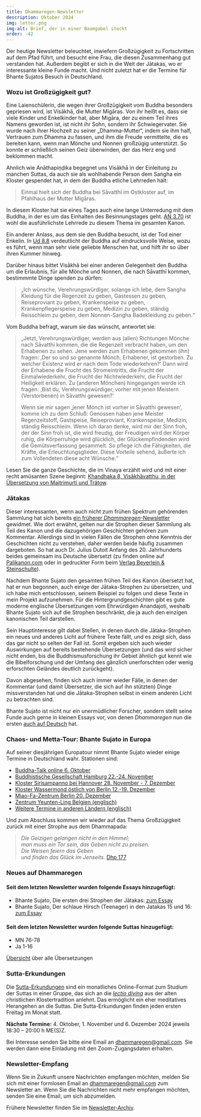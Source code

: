 ```yaml
---
title: Dhammaregen-Newsletter
description: Oktober 2024
img: letter.png
img-alt: Brief, der in einer Baumgabel steckt
order: -42
---
```


Der heutige Newsletter beleuchtet, inwiefern Großzügigkeit zu Fortschritten auf dem Pfad führt, und besucht eine Frau, die diesen Zusammenhang gut verstanden hat. Außerdem begibt er sich in die Welt der Jātakas, wo er interessante kleine Funde macht. Und nicht zuletzt hat er die Termine für Bhante Sujatos Besuch in Deutschland.

### Wozu ist Großzügigkeit gut?

Eine Laienschülerin, die wegen ihrer Großzügigkeit vom Buddha besonders gepriesen wird, ist Visākhā, die Mutter Migāras. Von ihr heißt es, dass sie viele Kinder und Enkelkinder hat, aber Migāra, der zu einem Teil ihres Namens geworden ist, ist nicht ihr Sohn, sondern ihr Schwiegervater. Sie wurde nach ihrer Hochzeit zu seiner „Dhamma-Mutter“, indem sie ihm half, Vertrauen zum Dhamma zu fassen, und ihm die Freude vermittelte, die es bereiten kann, wenn man Mönche und Nonnen großzügig unterstützt. So konnte er schließlich seinen Geiz überwinden, der das Herz eng und beklommen macht.

Ahnlich wie Anāthapiṇḍika begegnet uns Visākhā in der Einleitung zu manchen Suttas, da auch sie als wohlhabende Person dem Saṅgha ein Kloster gespendet hat, in dem der Buddha etliche Lehrreden hält:

>Einmal hielt sich der Buddha bei Sāvatthī im Ostkloster auf, im Pfahlhaus der Mutter Migāras.

In diesem Kloster hat sie eines Tages auch eine lange Unterredung mit dem Buddha, in der es um das Einhalten des Besinnungstages geht. [AN 3.70](#/sutta/an3.70/de/sabbamitta) ist wohl die ausführlichste Lehrrede zu diesem Thema im gesamten Kanon.

Ein anderer Anlass, aus dem sie den Buddha besucht, ist der Tod einer Enkelin. In [Ud 8.8](#/sutta/ud8.8/de/sabbamitta) verdeutlicht der Buddha auf eindrucksvolle Weise, wozu es führt, wenn man sehr viele geliebte Menschen hat, und hilft ihr so über ihren Kummer hinweg.

Darüber hinaus bittet Visākhā bei einer anderen Gelegenheit den Buddha um die Erlaubnis, für alle Mönche und Nonnen, die nach Sāvatthī kommen, bestimmmte Dinge spenden zu dürfen:

>„Ich wünsche, Verehrungswürdiger, solange ich lebe, dem Sangha Kleidung für die Regenzeit zu geben, Gastessen zu geben, Reiseproviant zu geben, Krankenspeise zu geben, Krankenpflegerspeise zu geben, Medizin zu geben, ständig Reisschleim zu geben, dem Nonnen-Sangha Badekleidung zu geben.“

Vom Buddha befragt, warum sie das wünscht, antwortet sie:

>„Jetzt, Verehrungswürdiger, werden aus (allen) Richtungen Mönche nach Sāvatthi kommen, die die Regenzeit verbracht haben, um den Erhabenen zu sehen. Jene werden zum Erhabenen gekommen (ihn) fragen: ‚Der so und so genannte Mönch, Erhabener, ist gestorben. Zu welcher Existenz wird er nach dem Tode wiederkehren?‘ Dann wird der Erhabene die Frucht des Stromeintritts, die Frucht der Einmalwiederkehr, die Frucht der Nichtwiederkehr, die Frucht der Heiligkeit erklären. Zu (anderen Mönchen) hingegangen werde ich fragen: ‚Bist du, Verehrungswürdiger, vorher mit jenen Meistern (Verstorbenen) in Sāvatthi gewesen?‘
>
>Wenn sie mir sagen ‚jener Mönch ist vorher in Sāvatthi gewesen‘, komme ich zu dem Schluß: Genossen haben jene Meister Regenzeitstoff, Gastspeise, Reiseproviant, Krankenspeise, Medizin, ständig Reisschleim. Wenn ich daran denke, wird mir der Sinn froh, der der Sinn froh ist, die wird freudig, der Freudigen wird der Körper ruhig, die Körperruhige wird glücklich, der Glückempfindenden wird die Gemütsverfassung gesammelt. So pflege ich die Fähigkeiten, die Kräfte, die Erleuchtungsglieder. Diese Vorteile sehend, äußerte ich zum Vollendeten diese acht Wünsche.“

Lesen Sie die ganze Geschichte, die im Vinaya erzählt wird und mit einer recht amüsanten Szene beginnt: [Khandhaka 8, Visākhāvatthu, in der Übersetzung von Maitrimurti und Trätow](https://suttacentral.net/pli-tv-kd8/de/maitrimurti-traetow?lang=de&reference=main&highlight=false#mt1-74).

### Jātakas

Dieser interessanten, wenn auch nicht zum frühen Spektrum gehörenden Sammlung hat sich bereits [ein früherer *Dhammaregen*-Newsletter](#/wiki/news/2023-01) gewidmet. Wie dort erwähnt, gelten nur die Strophen dieser Sammlung als Teil des Kanon und die dazugehörigen Geschichten gehören zum Kommentar. Allerdings sind in vielen Fällen die Strophen ohne Kenntnis der Geschichten nicht zu verstehen, daher werden beide häufig zusammen dargeboten. So hat auch Dr. Julius Dutoit Anfang des 20. Jahrhunderts beides gemeinsam ins Deutsche übersetzt (zu finden online auf [Palikanon.com](https://palikanon.com/khuddaka/jataka/j00.htm) oder in gedruckter Form beim [Verlag Beyerlein & Steinschulte](http://www.buddhareden.com/index.php?id=52&tx_ttnews%5Btt_news%5D=18&cHash=7fac0405a6049af828fa3e26a429a925)).

Nachdem Bhante Sujato den gesamten frühen Teil des Kanon übersetzt hat, hat er nun begonnen, auch einige der Jātaka-Strophen zu übersetzen, und ich habe mich entschlossen, seinem Beispiel zu folgen und diese Texte in mein Projekt aufzunehmen. Für die Hintergrundgeschichten gibt es gute moderne englische Übersetzungen vom Ehrwürdigen Anandajoti, weshalb Bhante Sujato sich auf die Strophen beschränkt, die ja auch den einzigen kanonischen Teil darstellen. 

Sein Hauptinteresse gilt dabei Stellen, in denen durch die Jātaka-Strophen ein neues und anderes Licht auf frühere Texte fällt, und es zeigt sich, dass das gar nicht so selten der Fall ist. Somit ergeben sich auch wieder Auswirkungen auf bereits bestehende Übersetzungen (und das wird sicher nicht enden, bis die Buddhismusforschung ihr Gebiet ähnlich gut kennt wie die Bibelforschung und der Umfang des gänzlich unerforschten oder wenig erforschten Geländes deutlich zurückgeht).

Davon abgesehen, finden sich auch immer wieder Fälle, in denen der Kommentar (und damit Übersetzer, die sich auf ihn stützten) Dinge missverstanden hat und die Jātaka-Strophen selbst in einem anderen Licht zu betrachten sind.

Bhante Sujato ist nicht nur ein unermüdlicher Forscher, sondern stellt seine Funde auch gerne in kleinen Essays vor, von denen *Dhammaregen* nun die ersten [auch auf Deutsch](#/wiki/jataka/inhalt) hat. 

### Chaos- und Metta-Tour: Bhante Sujato in Europa

Auf seiner diesjährigen Europatour nimmt Bhante Sujato wieder einige Termine in Deutschland wahr. Stationen sind:

- [Buddha-Talk online 6. Oktober](https://www.buddha-talk.de/)  
- [Buddhistische Gesellschaft Hamburg 22.-24. November](https://www.bghh.de/bhante-sujato-chaos-and-metta-22-24-november-2024/)  
- [Kloster Sirisampanno bei Hannover 28. November - 7. Dezember](https://sirisampanno.de/event/metta-retreat-mit-bhante-sujato/)  
- [Kloster Wassermond östlich von Berlin 12.-19. Dezember](https://kloster-wassermond.de/programm/)  
- [Miao-Fa-Zentrum Berlin 20. Dezember](https://miao-fa.de/termine/)  
- [Zentrum Yeunten-Ling Belgien (englisch)](https://www.samita.be/en/2024/09/16/chaos-and-metta-10-day-silent-retreat-with-bhante-sujato-10-19-january-2025/)  
- [Weitere Termine in anderen Ländern (englisch)](https://www.samita.be/en/2024/09/18/bhante-sujato-chaos-metta-tour-of-europe-2024-2025/)  

Und zum Abschluss kommen wir wieder auf das Thema Großzügigkeit zurück mit einer Strophe aus dem Dhammapada:

>*Die Geizigen gelangen nicht in den Himmel;*  
>*man muss ein Tor sein, das Geben nicht zu preisen.*  
>*Die Weisen feiern das Geben*  
>*und finden das Glück im Jenseits.*
>[Dhp 177](#/sutta/dhp177:1/de/sabbamitta)

### Neues auf Dhammaregen

#### Seit dem letzten Newsletter wurden folgende Essays hinzugefügt:

- Bhante Sujato, Die ersten drei Strophen der Jātakas: [zum Essay](#/wiki/jataka/dreijataka)
- Bhante Sujato, Der schlaue Hirsch (Teenager) in den Jatakas 15 und 16: [zum Essay](#/wiki/jataka/teen)

#### Seit dem letzten Newsletter wurden folgende Suttas hinzugefügt:

- MN 76-78
- Ja 1-16

[Übersicht](#/wiki/uebersetzung/uebersicht) über alle Übersetzungen

### Sutta-Erkundungen 

Die [Sutta-Erkundungen](#/wiki/erkundung) sind ein monatliches Online-Format zum Studium der Suttas in einer Gruppe, das sich an die [*lectio divina*](https://de.wikipedia.org/wiki/Lectio_divina) aus der alten christlichen Klostertradition anlehnt. Das ermöglicht ein eher meditatives Herangehen an die Suttas. Die Sutta-Erkundungen finden jeden ersten Freitag im Monat statt. 

**Nächste Termine:** 4. Oktober, 1. November und 6. Dezember 2024 jeweils 18:30 – 20:00 h ME(S)Z.

Bei Interesse senden Sie bitte eine Email an [dhammaregen@gmail.com](mailto:dhammaregen@gmail.com). Sie werden dann eine Einladung mit den Zoom-Zugangsdaten erhalten.

### Newsletter-Empfang

Wenn Sie in Zukunft unsere Nachrichten empfangen möchten, melden Sie sich mit einer formlosen Email an [dhammaregen@gmail.com](mailto:dhammaregen@gmail.com) zum Newsletter an. Wenn Sie die Nachrichten nicht mehr empfangen möchten, senden Sie eine Email, um sich abzumelden. 

Frühere Newsletter finden Sie im [Newsletter-Archiv](#/wiki/news/inhalt).